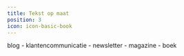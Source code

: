 ```yaml
---
title: Tekst op maat
position: 3
icon: icon-basic-book
---
```


blog - klantencommunicatie - newsletter - magazine - boek